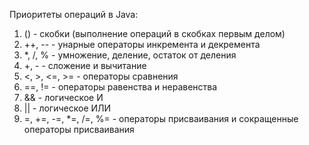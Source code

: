 Приоритеты операций в Java:

1. () - скобки (выполнение операций в скобках первым делом)
2. ++, -- - унарные операторы инкремента и декремента
3. *, /, % - умножение, деление, остаток от деления
4. +, - - сложение и вычитание
5. <, >, <=, >= - операторы сравнения
6. ==, != - операторы равенства и неравенства
7. && - логическое И
8. || - логическое ИЛИ
9. =, +=, -=, *=, /=, %= - операторы присваивания и сокращенные операторы присваивания
